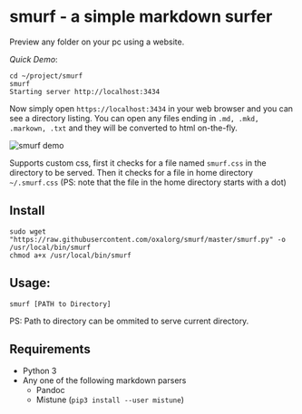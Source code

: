 # smurf - a simple markdown surfer

Preview any folder on your pc using a website.

*Quick Demo*:

```
cd ~/project/smurf
smurf
Starting server http://localhost:3434
```

Now simply open `https://localhost:3434` in your web browser and
you can see a directory listing. You can open any files ending in 
`.md, .mkd, .markown, .txt` and they will be converted to html on-the-fly.

![smurf demo](https://raw.githubusercontent.com/oxalorg/smurf/master/demo.png)

Supports custom css, first it checks for a file named
`smurf.css` in the directory to be served. Then it checks
for a file in home directory `~/.smurf.css` (PS: note that the
file in the home directory starts with a dot)

## Install

```
sudo wget "https://raw.githubusercontent.com/oxalorg/smurf/master/smurf.py" -o /usr/local/bin/smurf
chmod a+x /usr/local/bin/smurf
```

## Usage:

```
smurf [PATH to Directory]
```

PS: Path to directory can be ommited to serve current directory.

## Requirements

* Python 3
* Any one of the following markdown parsers
    - Pandoc
    - Mistune (`pip3 install --user mistune`)
